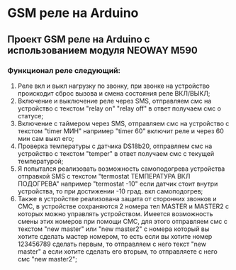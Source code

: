 # GSM реле на Arduino  
## Проект GSM реле на Arduino с использованием модуля NEOWAY M590

### Функционал реле следующий:  
1. Реле вкл и выкл нагрузку по звонку, при звонке на устройство проискодит сброс вызова и смена состояния реле ВКЛ/ВЫКЛ;  
2. Включение и выключение реле через SMS, отправляем смс на устройство с текстом "relay on" "relay off" в ответ получаем смс о статусе;  
3. Включение с таймером через SMS, отправляем смс на устройство с текстом "timer МИН" например "timer 60" включит реле и через 60 мин сам выкл его;  
4. Проверка температуры с датчика DS18b20, отправляем смс на устройство с текстом "temper" в ответ получаем смс с текущей температурой;  
5. Я попытался реализовать возможность самоподогрева устройства отправкой SMS с текстом "termostat ТЕМПЕРАТУРА ВКЛ ПОДОГРЕВА"
например "termostat -10" если датчик стоит внутри устройства, то при достижении -10 град. вкл самоподогрев;  
6. Также в устройстве реализована защита от сторонних звонков и СМС, в устройстве сохраняются 2 номера тел MASTER и MASTER2 с которых можно управлять устройством.
Имеется возможность смены этих номеров при помощи СМС, для этого отправляем смс с текстом "new master" или "new master2" с номера который вы хотите сделать мастер номером,
то есть если вы хотите номер 123456789 сделать первым, то отправляем с него текст "new master" а если хотите сделать его вторым, то отправляете с него смс "new master2";
